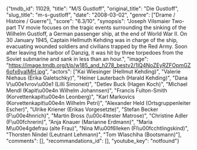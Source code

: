 {"tmdb_id": 11029, "title": "M/S Gustloff", "original_title": "Die Gustloff", "slug_title": "m-s-gustloff", "date": "2008-03-02", "genre": ["Drame / Histoire / Guerre"], "score": "6.3/10", "synopsis": "Joseph Vilsmaier Two-part TV movie focuses on the tragic events surrounding the sinking of the Wilhelm Gustloff, a German passenger ship, at the end of World War II. On 30 January 1945, Captain Hellmuth Kehding was in charge of the ship, evacuating wounded soldiers and civilians trapped by the Red Army. Soon after leaving the harbor of Danzig, it was hit by three torpedoes from the Soviet submarine and sank in less than an hour.", "image": "https://image.tmdb.org/t/p/w185_and_h278_bestv2/1lQ4NoZEyRZFOpmGZ6ofx6yalMH.jpg", "actors": ["Kai Wiesinger (Hellmut Kehding)", "Valerie Niehaus (Erika Galetschky)", "Heiner Lauterbach (Harald Kehding)", "Dana V\u00e1vrov\u00e1 (Lilli Simoneit)", "Detlev Buck (Hagen Koch)", "Michael Mendl (Kapit\u00e4n Wilhelm Johannsen)", "Francis Fulton-Smith (Korvettenkapit\u00e4n Leonberg)", "Karl Markovics (Korvettenkapit\u00e4n Wilhelm Petri)", "Alexander Held (Ortsgruppenleiter Escher)", "Ulrike Kriener (Erikas Vorgesetzte)", "Stefan Becker (F\u00e4hnrich)", "Martin Bross (\u00c4ltester Matrose)", "Christine Adler (F\u00fchrerin)", "Anja Knauer (Marianne Erdmann)", "Maria M\u00e4gdefrau (alte Frau)", "Nina M\u00f6lleken (Fl\u00fcchtlingskind)", "Thorsten Nindel (Leutnant Lehmann)", "Tom Wlaschiha (Bootsmann)"], "comments": [], "recommandations_id": [], "youtube_key": "notfound"}